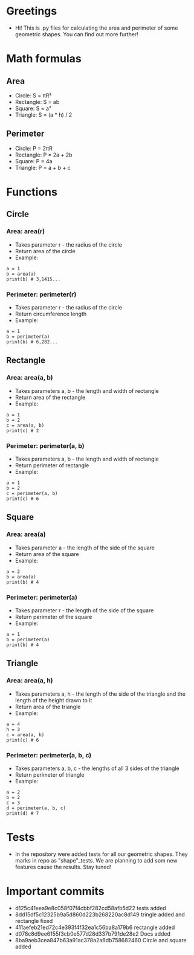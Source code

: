 # Greetings
- Hi! This is .py files for calculating the area and perimeter of some geometric shapes. You can find out more further!

# Math formulas
## Area
- Circle: S = πR²
- Rectangle: S = ab
- Square: S = a²
- Triangle: S = (a * h) / 2

## Perimeter
- Circle: P = 2πR
- Rectangle: P = 2a + 2b
- Square: P = 4a
- Triangle: P = a + b + c

# Functions
## Circle
### Area: area(r)
- Takes parameter r - the radius of the circle
- Return area of the circle
- Example: 
```
a = 1
b = area(a)
print(b) # 3,1415...
```
### Perimeter: perimeter(r)
- Takes parameter r - the radius of the circle
- Return circumference length
- Example:
```
a = 1
b = perimeter(a)
print(b) # 6,282...
```
## Rectangle
### Area: area(a, b)
- Takes parameters a, b - the length and width of rectangle
- Return area of the rectangle
- Example: 
```
a = 1
b = 2
c = area(a, b)
print(c) # 2
```
### Perimeter: perimeter(a, b)
- Takes parameters a, b - the length and width of rectangle
- Return perimeter of rectangle
- Example:
```
a = 1
b = 2
c = perimeter(a, b)
print(c) # 6
```

## Square
### Area: area(a)
- Takes parameter a - the length of the side of the square
- Return area of the square
- Example: 
```
a = 2
b = area(a)
print(b) # 4 
```
### Perimeter: perimeter(a)
- Takes parameter r - the length of the side of the square
- Return perimeter of the square
- Example:
```
a = 1
b = perimeter(a)
print(b) # 4
```

## Triangle
### Area: area(a, h)
- Takes parameters a, h - the length of the side of the triangle and the length of the height drawn to it
- Return area of the triangle
- Example: 
```
a = 4
h = 3
c = area(a, h)
print(c) # 6
```
### Perimeter: perimeter(a, b, c)
- Takes parameters a, b, c - the lengths of all 3 sides of the triangle
- Return perimeter of triangle
- Example:
```
a = 2
b = 2
c = 3
d = perimeter(a, b, c)
print(d) # 7
```

# Tests
- In the repository were added tests for all our geometric shapes. They marks in repo as "shape"\_tests. We are planning to add som new features cause the results. Stay tuned!

# Important commits
- d125c41eea9e8c058f07f4cbbf282cd58afb5d22 tests added
- 8dd15df5c12325b9a5d860d223b268220ac8d149 tringle added and rectangle fixed
- 411aefeb21ed72c4e393f4f32ea1c56ba8a179b6 rectangle added
- d078c8d9ee6155f3cb0e577d28d337b791de28e2 Docs added
- 8ba9aeb3cea847b63a91ac378a2a6db758682460 Circle and square added

